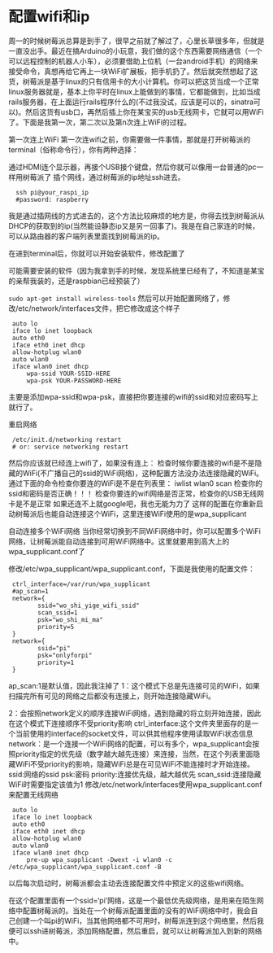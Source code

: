 # 配置wifi和ip

周一的时候树莓派总算是到手了，很早之前就了解过了，心里长草很多年，但就是一直没出手。最近在搞Arduino的小玩意，我们做的这个东西需要网络通信（一个可以远程控制的机器人小车），必须要借助上位机（一台android手机）的网络来接受命令，真想再给它再上一块WiFi扩展板，把手机扔了。然后就突然想起了这货，树莓派是基于linux的只有信用卡的大小计算机。你可以把这货当成一个正常linux服务器就是，基本上你平时在linux上能做到的事情，它都能做到，比如当成rails服务器，在上面运行rails程序什么的(不过我没试，应该是可以的，sinatra可以)。然后这货有usb口，再然后插上你在某宝买的usb无线网卡，它就可以用WiFi了。下面是我第一次，第二次以及第n次连上WiFi的过程。

第一次连上WiFi
第一次连wifi之前，你需要做一件事情，那就是打开树莓派的terminal（俗称命令行），你有两种选择：

通过HDMI连个显示器，再接个USB接个键盘，然后你就可以像用一台普通的pc一样用树莓派了
插个网线，通过树莓派的ip地址ssh进去。
```
  ssh pi@your_raspi_ip
  #password: raspberry
```
我是通过插网线的方式进去的，这个方法比较麻烦的地方是，你得去找到树莓派从DHCP的获取到的ip(当然能设静态ip又是另一回事了)。我是在自己家连的时候，可以从路由器的客户端列表里面找到树莓派的ip。

在进到terminal后，你就可以开始安装软件，修改配置了

可能需要安装的软件（因为我拿到手的时候，发现系统里已经有了，不知道是某宝的亲帮我装的，还是raspbian已经预装了）

``` sudo apt-get install wireless-tools ```
然后可以开始配置网络了，修改/etc/network/interfaces文件，把它修改成这个样子

```
 auto lo
 iface lo inet loopback
 auto eth0
 iface eth0 inet dhcp
 allow-hotplug wlan0
 auto wlan0
 iface wlan0 inet dhcp
     wpa-ssid YOUR-SSID-HERE
     wpa-psk YOUR-PASSWORD-HERE
```
主要是添加wpa-ssid和wpa-psk，直接把你要连接的wifi的ssid和对应密码写上就行了。

重启网络
```
 /etc/init.d/networking restart
 # or: service networking restart
``` 
然后你应该就已经连上wifi了，如果没有连上：
检查时候你要连接的wifi是不是隐藏的WiFi(不广播自己的ssid的WiFi网络)，这种配置方法没办法连接隐藏的WiFi。通过下面的命令检查你要连的WiFi是不是在列表里： iwlist wlan0 scan
检查你的ssid和密码是否正确！！！
检查你要连的wifi网络是否正常，检查你的USB无线网卡是不是正常
如果还连不上就google吧，我也无能为力了
这样的配置在你重新启动树莓派后也能自动连接这个WiFi，这里连接WiFi使用的是wpa_supplicant

自动连接多个WiFi网络
当你经常切换到不同WiFi网络中时，你可以配置多个WiFi网络，让树莓派能自动连接到可用WiFi网络中。这里就要用到高大上的wpa_supplicant.conf了

修改/etc/wpa_supplicant/wpa_supplicant.conf，下面是我使用的配置文件：
```
 ctrl_interface=/var/run/wpa_supplicant
 #ap_scan=1
 network={
        ssid="wo_shi_yige_wifi_ssid"
        scan_ssid=1
        psk="wo_shi_mi_ma"
        priority=5
 }
 network={
        ssid="pi"
        psk="onlyforpi"
        priority=1
 }
```

ap_scan:1是默认值，因此我注掉了
1：这个模式下总是先连接可见的WiFi，如果扫描完所有可见的网络之后都没有连接上，则开始连接隐藏WiFi。

2：会按照network定义的顺序连接WiFi网络，遇到隐藏的将立刻开始连接，因此在这个模式下连接顺序不受priority影响
ctrl_interface:这个文件夹里面存的是一个当前使用的interface的socket文件，可以供其他程序使用读取WiFi状态信息
network：是一个连接一个WiFi网络的配置，可以有多个，wpa_supplicant会按照priority指定的优先级（数字越大越先连接）来连接，当然，在这个列表里面隐藏WiFi不受priority的影响，隐藏WiFi总是在可见WiFi不能连接时才开始连接。
ssid:网络的ssid
psk:密码
priority:连接优先级，越大越优先
scan_ssid:连接隐藏WiFi时需要指定该值为1
修改/etc/network/interfaces使用wpa_supplicant.conf来配置无线网络
```
 auto lo
 iface lo inet loopback
 auto eth0
 iface eth0 inet dhcp
 allow-hotplug wlan0
 auto wlan0
 iface wlan0 inet dhcp
     pre-up wpa_supplicant -Dwext -i wlan0 -c /etc/wpa_supplicant/wpa_supplicant.conf -B 
```     
以后每次启动时，树莓派都会主动去连接配置文件中预定义的这些wifi网络。

在这个配置里面有一个ssid=‘pi’网络，这是一个最低优先级网络，是用来在陌生网络中配置树莓派的。当处在一个树莓派配置里面的没有的WiFi网络中时，我会自己创建一个叫pi的WiFi，当其他网络都不可用时，树莓派连到这个网络里，然后我便可以ssh进树莓派，添加网络配置，然后重启，就可以让树莓派加入到新的网络中。
